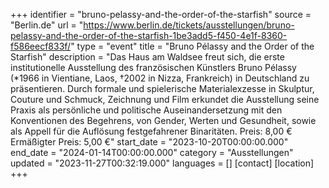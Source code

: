 +++
identifier = "bruno-pelassy-and-the-order-of-the-starfish"
source = "Berlin.de"
url = "https://www.berlin.de/tickets/ausstellungen/bruno-pelassy-and-the-order-of-the-starfish-1be3add5-f450-4e1f-8360-f586eecf833f/"
type = "event"
title = "Bruno Pélassy and the Order of the Starfish"
description = "Das Haus am Waldsee freut sich, die erste institutionelle Ausstellung des französischen Künstlers Bruno Pélassy (*1966 in Vientiane, Laos, †2002 in Nizza, Frankreich) in Deutschland zu präsentieren. Durch formale und spielerische Materialexzesse in Skulptur, Couture und Schmuck, Zeichnung und Film erkundet die Ausstellung seine Praxis als persönliche und politische Auseinandersetzung mit den Konventionen des Begehrens, von Gender, Werten und Gesundheit, sowie als Appell für die Auflösung festgefahrener Binaritäten.
Preis: 8,00 €
Ermäßigter Preis: 5,00 €"
start_date = "2023-10-20T00:00:00.000"
end_date = "2024-01-14T00:00:00.000"
category = "Ausstellungen"
updated = "2023-11-27T00:32:19.000"
languages = []
[contact]
[location]
+++